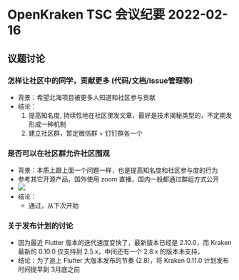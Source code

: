 # OpenKraken TSC 会议纪要 2022-02-16

## 议题讨论

### 怎样让社区中的同学，贡献更多 (代码/文档/Issue管理等)

- 背景：希望北海项目被更多人知道和社区参与贡献
- 结论：
  1. 提高知名度, 持续性地在社区里发文章，最好是技术揭秘类型的，不定期发形成一种机制
  1. 建立社区群，暂定微信群 + 钉钉群各一个

### 是否可以在社区群允许社区围观

- 背景：本质上跟上面一个问题一样，也是提高知名度和社区参与度的行为
- 参考其它开源产品，国外使用 zoom 直播，国内一般都通过群组方式公开
- ![](https://user-images.githubusercontent.com/3922719/154203505-d6b3a763-e8b6-4550-85ab-a7f4a2fd98ea.png)
- 结论：
  - 通过，从下次开始

### 关于发布计划的讨论

- 因为最近 Flutter 版本的迭代速度变快了，最新版本已经是 2.10.0，而 Kraken 最新的 0.10.0 仅支持到 2.5.x，中间还有一个 2.8.x 的版本未支持。
- 结论：为了追上 Flutter 大版本发布的节奏 (2.8)，将 Kraken 0.11.0 计划发布时间提早到 3月底之前